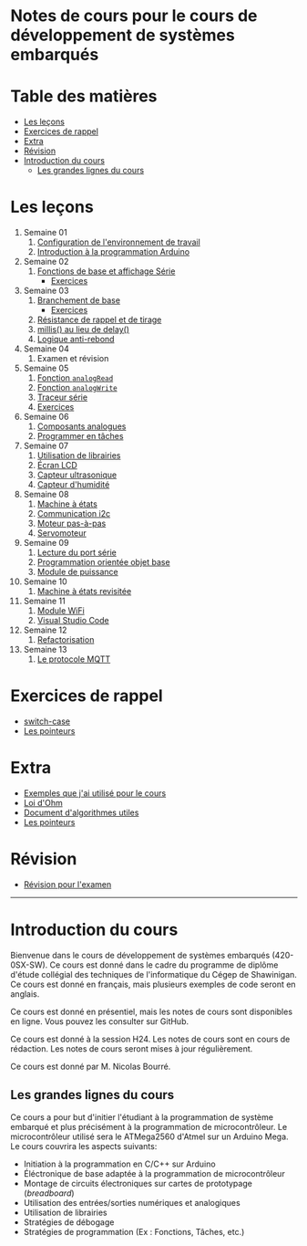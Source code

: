 # Notes de cours pour le cours de développement de systèmes embarqués <!-- omit in toc -->

# Table des matières <!-- omit in toc -->
- [Les leçons](#les-leçons)
- [Exercices de rappel](#exercices-de-rappel)
- [Extra](#extra)
- [Révision](#révision)
- [Introduction du cours](#introduction-du-cours)
  - [Les grandes lignes du cours](#les-grandes-lignes-du-cours)

<!-- TODO : Restructurer les fichiers de cours restants -->
# Les leçons
1. Semaine 01
   1. [Configuration de l'environnement de travail](c01/C01_intro_config.md)
   2. [Introduction à la programmation Arduino](c01/C01_intro_prog.md)
2. Semaine 02
   1. [Fonctions de base et affichage Série](c02/C02_fonctions_comm.md)
      - [Exercices](c02/C02_fonctions_comm_exo.md)
3. Semaine 03
   1. [Branchement de base](c03/C03a_branchement_base.md)
      - [Exercices](c03/C03a_branchement_base_exo.md)
   2. [Résistance de rappel et de tirage](c03/C03aa_resistance_de_rappel.md)
   3. [millis() au lieu de delay()](c03/C03b_sans_delai.md)
   4. [Logique anti-rebond](c03/C03c_logique_antirebond.md)
4. Semaine 04
   1. Examen et révision
5. Semaine 05
   1. [Fonction `analogRead`](c04/C04a_fonction_analogRead.md)
   2. [Fonction `analogWrite`](c04/C04b_fonction_analogWrite.md)
   3. [Traceur série](c04/C04c_traceur_serie.md)
   4. [Exercices](c04/C04x_exercices.md)
6. Semaine 06
   1. [Composants analogues](c05/c05a_analog/C05a_composants_analogues.md)
   2. [Programmer en tâches](c05/c05b_taches/C05b_programmer_en_taches.md)
7. Semaine 07
   1. [Utilisation de librairies](c06/c06a_lib/readme.md)
   2. [Écran LCD](c06/c06b_lcd/readme.md)
   3. [Capteur ultrasonique](c06/c06c_dht11/C06b_lcd_1602.md)
   4. [Capteur d'humidité](c06/c06d_hcsr04/C06b_lcd_1602.md)
8. Semaine 08
   1. [Machine à états](./c07/c07a_machine_a_etats/readme.md)
   2. [Communication i2c](./c07/c07b_i2c/readme.md)
   3. [Moteur pas-à-pas](./c07/c07c_stepper/readme.md)
   4. [Servomoteur](./c07/c07d_servo/readme.md)
9. Semaine 09
   1. [Lecture du port série](./c08/c08a_serial_read/readme.md)
   2. [Programmation orientée objet base](./c08/c08b_poo_base/readme.md)
   3. [Module de puissance](./c08/c08c_psu/readme.md)
10. Semaine 10
      1. [Machine à états revisitée](c09/c09a_fsm_revisited/c09a_fsm_revisited.md)
11. Semaine 11
    1.  [Module WiFi](./c10/c10a_wifi.md)
    2.  [Visual Studio Code](c10/c10b_vscode.md)
12. Semaine 12
    1.  [Refactorisation](c11/refactorisation.md)
13. Semaine 13
    1.  [Le protocole MQTT](c12/readme.md)

# Exercices de rappel
- [switch-case](exercices/switch_case.md)
- [Les pointeurs](exercices/pointeurs.md)

# Extra
- [Exemples que j'ai utilisé pour le cours](https://github.com/nbourre/0sx_projets_cours)
- [Loi d'Ohm](extras/loi_dohm.md)
- [Document d'algorithmes utiles](extras/algorithmes.md)
- [Les pointeurs](extras/pointeurs.md)

# Révision
- [Révision pour l'examen](révision/readme.md)

---

# Introduction du cours
Bienvenue dans le cours de développement de systèmes embarqués (420-0SX-SW). Ce cours est donné dans le cadre du programme de diplôme d'étude collégial des techniques de l'informatique du Cégep de Shawinigan. Ce cours est donné en français, mais plusieurs exemples de code seront en anglais.

Ce cours est donné en présentiel, mais les notes de cours sont disponibles en ligne. Vous pouvez les consulter sur GitHub.

Ce cours est donné à la session H24. Les notes de cours sont en cours de rédaction. Les notes de cours seront mises à jour régulièrement.

Ce cours est donné par M. Nicolas Bourré.

## Les grandes lignes du cours
Ce cours a pour but d'initier l'étudiant à la programmation de système embarqué et plus précisément à la programmation de microcontrôleur. Le microcontrôleur utilisé sera le ATMega2560 d'Atmel sur un Arduino Mega. Le cours couvrira les aspects suivants:
- Initiation à la programmation en C/C++ sur Arduino
- Éléctronique de base adaptée à la programmation de microcontrôleur
- Montage de circuits électroniques sur cartes de prototypage (*breadboard*)
- Utilisation des entrées/sorties numériques et analogiques 
- Utilisation de librairies
- Stratégies de débogage
- Stratégies de programmation (Ex : Fonctions, Tâches, etc.)
